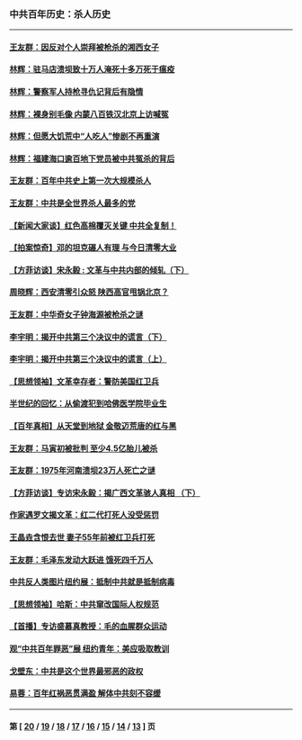 ### 中共百年历史：杀人历史
---
#### [王友群：因反对个人崇拜被枪杀的湘西女子](../../pages/nf1176106/n14048288.md?08190430) 
#### [林辉：驻马店溃坝致十万人淹死十多万死于瘟疫](../../pages/nf1176106/n14048231.md?08190430) 
#### [林辉：警察军人持枪寻仇记背后有隐情](../../pages/nf1176106/n14029745.md?08190430) 
#### [林辉：裸身别毛像 内蒙八百铁汉北京上访喊冤](../../pages/nf1176106/n14026693.md?08190430) 
#### [林辉：但愿大饥荒中“人吃人”惨剧不再重演](../../pages/nf1176106/n14020531.md?08190430) 
#### [林辉：福建海口逾百地下党员被中共冤杀的背后](../../pages/nf1176106/n13878946.md?08190430) 
#### [王友群：百年中共史上第一次大规模杀人](../../pages/nf1176106/n13863785.md?08190430) 
#### [王友群：中共是全世界杀人最多的党](../../pages/nf1176106/n13860689.md?08190430) 
#### [【新闻大家谈】红色高棉覆灭关键 中共全复制！](../../pages/nf1176106/n13850222.md?08190430) 
#### [【拍案惊奇】邓的坦克碾人有理 与今日清零大业](../../pages/nf1176106/n13729574.md?08190430) 
#### [【方菲访谈】宋永毅 : 文革与中共内部的倾轧（下）](../../pages/nf1176106/n13486836.md?08190430) 
#### [周晓辉：西安清零引众怒 陕西高官甩锅北京？](../../pages/nf1176106/n13484627.md?08190430) 
#### [王友群：中华奇女子钟海源被枪杀之谜](../../pages/nf1176106/n13430555.md?08190430) 
#### [李宇明：揭开中共第三个决议中的谎言（下）](../../pages/nf1176106/n13389389.md?08190430) 
#### [李宇明：揭开中共第三个决议中的谎言（上）](../../pages/nf1176106/n13388697.md?08190430) 
#### [【思想领袖】文革幸存者：警防美国红卫兵](../../pages/nf1176106/n13339289.md?08190430) 
#### [半世纪的回忆：从偷渡犯到哈佛医学院毕业生](../../pages/nf1176106/n13345328.md?08190430) 
#### [【百年真相】从天堂到地狱 金敬迈荒唐的红与黑](../../pages/nf1176106/n13336995.md?08190430) 
#### [王友群：马寅初被批判 至少4.5亿胎儿被杀](../../pages/nf1176106/n13260313.md?08190430) 
#### [王友群：1975年河南溃坝23万人死亡之谜](../../pages/nf1176106/n13231576.md?08190430) 
#### [【方菲访谈】专访宋永毅：揭广西文革骇人真相 （下）](../../pages/nf1176106/n13209074.md?08190430) 
#### [作家遇罗文揭文革：红二代打死人没受惩罚](../../pages/nf1176106/n13205254.md?08190430) 
#### [王晶垚含恨去世 妻子55年前被红卫兵打死](../../pages/nf1176106/n13203590.md?08190430) 
#### [王友群：毛泽东发动大跃进 饿死四千万人](../../pages/nf1176106/n13177158.md?08190430) 
#### [中共反人类图片纽约展：抵制中共就是抵制病毒](../../pages/nf1176106/n13115371.md?08190430) 
#### [【思想领袖】哈斯：中共窜改国际人权规范](../../pages/nf1176106/n13053647.md?08190430) 
#### [【首播】专访盛慕真教授：毛的血腥群众运动](../../pages/nf1176106/n13091782.md?08190430) 
#### [观“中共百年罪恶”展 纽约青年：美应吸取教训](../../pages/nf1176106/n13085246.md?08190430) 
#### [戈壁东：中共是这个世界最邪恶的政权](../../pages/nf1176106/n13085641.md?08190430) 
#### [易蓉：百年红祸恶贯满盈 解体中共刻不容缓](../../pages/nf1176106/n13084455.md?08190430) 

---
#### 第 [ [20](./20.md?08190430) / [19](./19.md?08190430) / [18](./18.md?08190430) / [17](./17.md?08190430) / [16](./16.md?08190430) / [15](./15.md?08190430) / [14](./14.md?08190430) / [13](./13.md?08190430) ] 页
